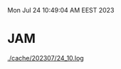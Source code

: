 Mon Jul 24 10:49:04 AM EEST 2023
# JAM
<a href='./cache/202307/24_10.log'>./cache/202307/24_10.log</a>
